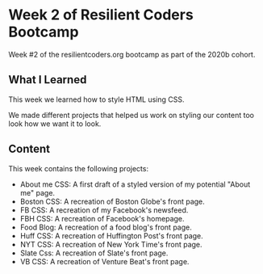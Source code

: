 # Week 2 of Resilient Coders Bootcamp
Week #2 of the resilientcoders.org bootcamp as part of the 2020b cohort.

## What I Learned
This week we learned how to style HTML using CSS.

We made different projects that helped us work on styling our content too look how we want it to look.

## Content
This week contains the following projects:
* About me CSS: A first draft of a styled version of my potential "About me" page.
* Boston CSS: A recreation of Boston Globe's front page.
* FB CSS: A recreation of my Facebook's newsfeed.
* FBH CSS: A recreation of Facebook's homepage.
* Food Blog: A recreation of a food blog's front page.
* Huff CSS: A recreation of Huffington Post's front page.
* NYT CSS: A recreation of New York Time's front page.
* Slate Css: A recreation of Slate's front page.
* VB CSS: A recreation of Venture Beat's front page. 
